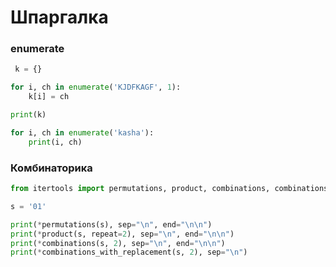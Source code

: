 # Шпаргалка

### enumerate
```python
 k = {}

for i, ch in enumerate('KJDFKAGF', 1):
    k[i] = ch

print(k)

for i, ch in enumerate('kasha'):
    print(i, ch)
```

### Комбинаторика

```python
from itertools import permutations, product, combinations, combinations_with_replacement

s = '01'

print(*permutations(s), sep="\n", end="\n\n")
print(*product(s, repeat=2), sep="\n", end="\n\n")
print(*combinations(s, 2), sep="\n", end="\n\n")
print(*combinations_with_replacement(s, 2), sep="\n")
```
    
    
